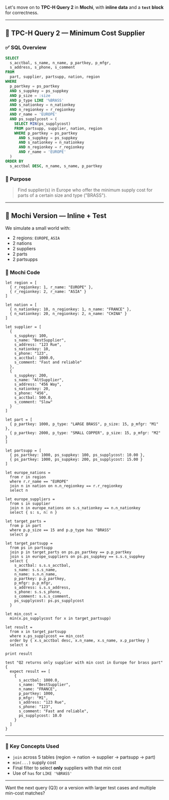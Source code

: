 Let's move on to **TPC-H Query 2** in **Mochi**, with **inline data** and a **`test` block** for correctness.

---

## 🧾 TPC-H Query 2 — Minimum Cost Supplier

### ✅ **SQL Overview**

```sql
SELECT
  s_acctbal, s_name, n_name, p_partkey, p_mfgr,
  s_address, s_phone, s_comment
FROM
  part, supplier, partsupp, nation, region
WHERE
  p_partkey = ps_partkey
  AND s_suppkey = ps_suppkey
  AND p_size = :size
  AND p_type LIKE '%BRASS'
  AND s_nationkey = n_nationkey
  AND n_regionkey = r_regionkey
  AND r_name = 'EUROPE'
  AND ps_supplycost = (
    SELECT MIN(ps_supplycost)
    FROM partsupp, supplier, nation, region
    WHERE p_partkey = ps_partkey
      AND s_suppkey = ps_suppkey
      AND s_nationkey = n_nationkey
      AND n_regionkey = r_regionkey
      AND r_name = 'EUROPE'
  )
ORDER BY
  s_acctbal DESC, n_name, s_name, p_partkey
```

### 🧠 Purpose

> Find supplier(s) in Europe who offer the minimum supply cost for parts of a certain size and type ("BRASS").

---

## 🦊 Mochi Version — Inline + Test

We simulate a small world with:

* 2 regions: `EUROPE`, `ASIA`
* 2 nations
* 2 suppliers
* 2 parts
* 2 partsupps

### 🧾 **Mochi Code**

```mochi
let region = [
  { r_regionkey: 1, r_name: "EUROPE" },
  { r_regionkey: 2, r_name: "ASIA" }
]

let nation = [
  { n_nationkey: 10, n_regionkey: 1, n_name: "FRANCE" },
  { n_nationkey: 20, n_regionkey: 2, n_name: "CHINA" }
]

let supplier = [
  {
    s_suppkey: 100,
    s_name: "BestSupplier",
    s_address: "123 Rue",
    s_nationkey: 10,
    s_phone: "123",
    s_acctbal: 1000.0,
    s_comment: "Fast and reliable"
  },
  {
    s_suppkey: 200,
    s_name: "AltSupplier",
    s_address: "456 Way",
    s_nationkey: 20,
    s_phone: "456",
    s_acctbal: 500.0,
    s_comment: "Slow"
  }
]

let part = [
  { p_partkey: 1000, p_type: "LARGE BRASS", p_size: 15, p_mfgr: "M1" },
  { p_partkey: 2000, p_type: "SMALL COPPER", p_size: 15, p_mfgr: "M2" }
]

let partsupp = [
  { ps_partkey: 1000, ps_suppkey: 100, ps_supplycost: 10.00 },
  { ps_partkey: 1000, ps_suppkey: 200, ps_supplycost: 15.00 }
]

let europe_nations =
  from r in region
  where r.r_name == "EUROPE"
  join n in nation on n.n_regionkey == r.r_regionkey
  select n

let europe_suppliers =
  from s in supplier
  join n in europe_nations on s.s_nationkey == n.n_nationkey
  select { s: s, n: n }

let target_parts =
  from p in part
  where p.p_size == 15 and p.p_type has "BRASS"
  select p

let target_partsupp =
  from ps in partsupp
  join p in target_parts on ps.ps_partkey == p.p_partkey
  join s in europe_suppliers on ps.ps_suppkey == s.s.s_suppkey
  select {
    s_acctbal: s.s.s_acctbal,
    s_name: s.s.s_name,
    n_name: s.n.n_name,
    p_partkey: p.p_partkey,
    p_mfgr: p.p_mfgr,
    s_address: s.s.s_address,
    s_phone: s.s.s_phone,
    s_comment: s.s.s_comment,
    ps_supplycost: ps.ps_supplycost
  }

let min_cost =
  min(x.ps_supplycost for x in target_partsupp)

let result =
  from x in target_partsupp
  where x.ps_supplycost == min_cost
  order by { x.s_acctbal desc, x.n_name, x.s_name, x.p_partkey }
  select x

print result

test "Q2 returns only supplier with min cost in Europe for brass part" {
  expect result == [
    {
      s_acctbal: 1000.0,
      s_name: "BestSupplier",
      n_name: "FRANCE",
      p_partkey: 1000,
      p_mfgr: "M1",
      s_address: "123 Rue",
      s_phone: "123",
      s_comment: "Fast and reliable",
      ps_supplycost: 10.0
    }
  ]
}
```

---

### 🧠 Key Concepts Used

* `join` across 5 tables (region → nation → supplier → partsupp → part)
* `min(...)` supply cost
* Final filter to select **only** suppliers with that min cost
* Use of `has` for `LIKE '%BRASS'`

---

Want the next query (Q3) or a version with larger test cases and multiple min-cost matches?
